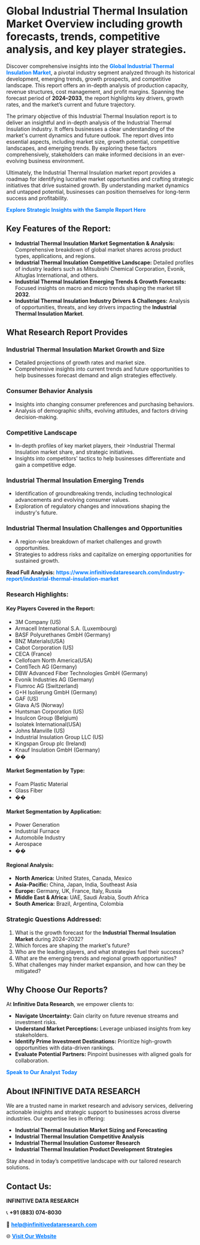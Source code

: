 <h1>Global Industrial Thermal Insulation Market Overview including growth forecasts, trends, competitive analysis, and key player strategies.</h1>
<p>
Discover comprehensive insights into the 
<a href="https://www.infinitivedataresearch.com/industry-report/industrial-thermal-insulation-market" rel="dofollow" style="color: #007BFF; text-decoration: none;"><strong>Global Industrial Thermal Insulation Market</strong></a>, a pivotal industry segment analyzed through its historical development, emerging trends, growth prospects, and competitive landscape. This report offers an in-depth analysis of production capacity, revenue structures, cost management, and profit margins. Spanning the forecast period of <strong>2024–2033</strong>, the report highlights key drivers, growth rates, and the market’s current and future trajectory.
</p>
<p>
The primary objective of this Industrial Thermal Insulation report is to deliver an insightful and in-depth analysis of the Industrial Thermal Insulation industry. It offers businesses a clear understanding of the market's current dynamics and future outlook. The report dives into essential aspects, including market size, growth potential, competitive landscapes, and emerging trends. By exploring these factors comprehensively, stakeholders can make informed decisions in an ever-evolving business environment.
</p>
<p>
Ultimately, the Industrial Thermal Insulation market report provides a roadmap for identifying lucrative market opportunities and crafting strategic initiatives that drive sustained growth. By understanding market dynamics and untapped potential, businesses can position themselves for long-term success and profitability.
</p>
<p>
<a href="https://www.infinitivedataresearch.com/request-sample/reportId=107978" style="color: #007BFF; text-decoration: none;"><strong>Explore Strategic Insights with the Sample Report Here</strong></a>
</p>

<h2>Key Features of the Report:</h2>
<ul>
<li><strong>Industrial Thermal Insulation Market Segmentation & Analysis:</strong> Comprehensive breakdown of global market shares across product types, applications, and regions.</li>
<li><strong>Industrial Thermal Insulation Competitive Landscape:</strong> Detailed profiles of industry leaders such as Mitsubishi Chemical Corporation, Evonik, Altuglas International, and others.</li>
<li><strong>Industrial Thermal Insulation Emerging Trends & Growth Forecasts:</strong> Focused insights on macro and micro trends shaping the market till <strong>2032</strong>.</li>
<li><strong>Industrial Thermal Insulation Industry Drivers & Challenges:</strong> Analysis of opportunities, threats, and key drivers impacting the <strong>Industrial Thermal Insulation Market</strong>.</li>
</ul>

<h2>What Research Report Provides</h2>
<h3>Industrial Thermal Insulation Market Growth and Size</h3>
<ul>
<li>Detailed projections of growth rates and market size.</li>
<li>Comprehensive insights into current trends and future opportunities to help businesses forecast demand and align strategies effectively.</li>
</ul>

<h3>Consumer Behavior Analysis</h3>
<ul>
<li>Insights into changing consumer preferences and purchasing behaviors.</li>
<li>Analysis of demographic shifts, evolving attitudes, and factors driving decision-making.</li>
</ul>

<h3>Competitive Landscape</h3>
<ul>
<li>In-depth profiles of key market players, their >Industrial Thermal Insulation market share, and strategic initiatives.</li>
<li>Insights into competitors' tactics to help businesses differentiate and gain a competitive edge.</li>
</ul>

<h3>Industrial Thermal Insulation Emerging Trends</h3>
<ul>
<li>Identification of groundbreaking trends, including technological advancements and evolving consumer values.</li>
<li>Exploration of regulatory changes and innovations shaping the industry's future.</li>
</ul>

<h3>Industrial Thermal Insulation Challenges and Opportunities</h3>
<ul>
<li>A region-wise breakdown of market challenges and growth opportunities.</li>
<li>Strategies to address risks and capitalize on emerging opportunities for sustained growth.</li>
</ul>
<p><strong>Read Full Analysis:</strong> <a href="https://www.infinitivedataresearch.com/industry-report/industrial-thermal-insulation-market" rel="dofollow" style="color: #007BFF; text-decoration: none;"><strong>https://www.infinitivedataresearch.com/industry-report/industrial-thermal-insulation-market</strong></a></p>
<h3>Research Highlights:</h3>
<h4>Key Players Covered in the Report:</h4>
<ul><li>3M Company (US)</li><li>Armacell International S.A. (Luxembourg)</li><li>BASF Polyurethanes GmbH (Germany)</li><li>BNZ Materials(USA)</li><li>Cabot Corporation (US)</li><li>CECA (France)</li><li>Cellofoam North America(USA)</li><li>ContiTech AG (Germany)</li><li>DBW Advanced Fiber Technologies GmbH (Germany)</li><li>Evonik Industries AG (Germany)</li><li>Flumroc AG (Switzerland)</li><li>G+H Isolierung GmbH (Germany)</li><li>GAF (US)</li><li>Glava A/S (Norway)</li><li>Huntsman Corporation (US)</li><li>Insulcon Group (Belgium)</li><li>Isolatek International(USA)</li><li>Johns Manville (US)</li><li>Industrial Insulation Group LLC (US)</li><li>Kingspan Group plc (Ireland)</li><li>Knauf Insulation GmbH (Germany)</li><li>��</li></ul>
<h4>Market Segmentation by Type:</h4>
<ul><li>Foam Plastic Material</li><li>Glass Fiber</li><li>��</li></ul>
<h4>Market Segmentation by Application:</h4>
<ul><li>Power Generation</li><li>Industrial Furnace</li><li>Automobile Industry</li><li>Aerospace</li><li>��</li></ul>

<h4>Regional Analysis:</h4>
<ul>
<li><strong>North America:</strong> United States, Canada, Mexico</li>
<li><strong>Asia-Pacific:</strong> China, Japan, India, Southeast Asia</li>
<li><strong>Europe:</strong> Germany, UK, France, Italy, Russia</li>
<li><strong>Middle East & Africa:</strong> UAE, Saudi Arabia, South Africa</li>
<li><strong>South America:</strong> Brazil, Argentina, Colombia</li>
</ul>

<h3>Strategic Questions Addressed:</h3>
<ol>
<li>What is the growth forecast for the <strong>Industrial Thermal Insulation Market</strong> during 2024–2032?</li>
<li>Which forces are shaping the market's future?</li>
<li>Who are the leading players, and what strategies fuel their success?</li>
<li>What are the emerging trends and regional growth opportunities?</li>
<li>What challenges may hinder market expansion, and how can they be mitigated?</li>
</ol>

<h2>Why Choose Our Reports?</h2>
<p>At <strong>Infinitive Data Research</strong>, we empower clients to:</p>
<ul>
<li><strong>Navigate Uncertainty:</strong> Gain clarity on future revenue streams and investment risks.</li>
<li><strong>Understand Market Perceptions:</strong> Leverage unbiased insights from key stakeholders.</li>
<li><strong>Identify Prime Investment Destinations:</strong> Prioritize high-growth opportunities with data-driven rankings.</li>
<li><strong>Evaluate Potential Partners:</strong> Pinpoint businesses with aligned goals for collaboration.</li>
</ul>
<p><a href="https://www.infinitivedataresearch.com/industry-report/industrial-thermal-insulation-market" rel="dofollow" style="color: #007BFF; text-decoration: none;"><strong>Speak to Our Analyst Today</strong></a></p>

<h2>About INFINITIVE DATA RESEARCH</h2>
<p>We are a trusted name in market research and advisory services, delivering actionable insights and strategic support to businesses across diverse industries. Our expertise lies in offering:</p>
<ul>
<li><strong>Industrial Thermal Insulation Market Sizing and Forecasting</strong></li>
<li><strong>Industrial Thermal Insulation Competitive Analysis</strong></li>
<li><strong>Industrial Thermal Insulation Customer Research</strong></li>
<li><strong>Industrial Thermal Insulation Product Development Strategies</strong></li>
</ul>
<p>Stay ahead in today’s competitive landscape with our tailored research solutions.</p>

<h2>Contact Us:</h2>
<p><strong>INFINITIVE DATA RESEARCH</strong></p>
<p>📞 <strong>+91 (883) 074-8030</strong></p>
<p>📧 <strong><a href="mailto:help@infinitivedataresearch.com" style="color: #007BFF;">help@infinitivedataresearch.com</a></strong></p>
<p>🌐 <strong><a href="https://www.infinitivedataresearch.com" rel="dofollow" style="color: #007BFF;">Visit Our Website</a></strong></p>